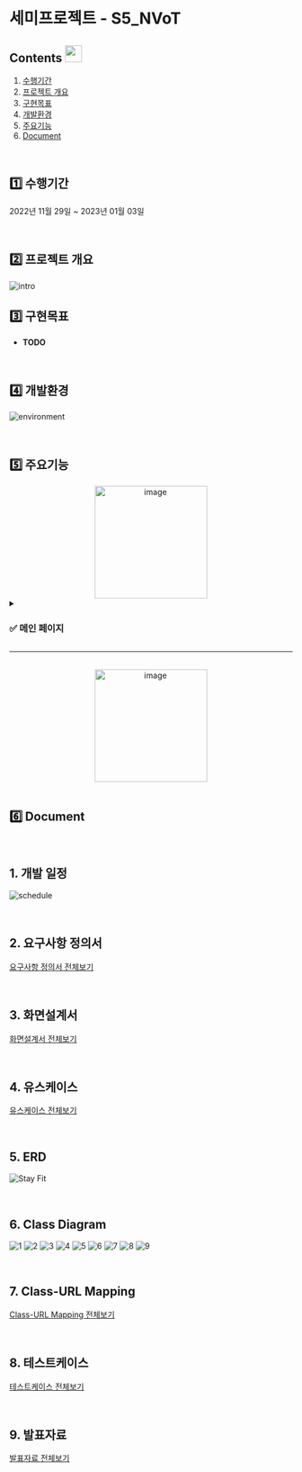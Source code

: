 # 세미프로젝트 - S5_NVoT

## Contents <img width="30" src="https://noticon-static.tammolo.com/dgggcrkxq/image/upload/v1567008133/noticon/mw0xnjgco64rfeviwqvy.png">

1. [수행기간](#1️⃣-수행기간)
2. [프로젝트 개요](#2️⃣-프로젝트-개요)
3. [구현목표](#3️⃣-구현목표)
4. [개발환경](#4️⃣-개발환경)
5. [주요기능](#5️⃣-주요기능)
6. [Document](#6️⃣-Document)

<br>

## 1️⃣ 수행기간

2022년 11월 29일 ~ 2023년 01월 03일

<br>

## 2️⃣ 프로젝트 개요

![intro](https://user-images.githubusercontent.com/107298972/227526411-05f66529-e392-4f10-9030-c15e7817ed3e.PNG)

## 3️⃣ 구현목표

- **TODO**

<br>

## 4️⃣ 개발환경

![environment](https://user-images.githubusercontent.com/107298972/227527011-874cb8c5-dfba-4529-afc9-8ee62a496053.PNG)

<br>

## 5️⃣ 주요기능

<div align="center">
<img width="200" alt="image" src="https://user-images.githubusercontent.com/107298972/227529734-535e500b-33e5-4080-bd43-bb8c5281510d.PNG">
</div>

<details>

<summary><h3>✅ 메인 페이지 </h3></summary>

<div markdown="1"> 

<div align="center">

<img alt="image" src="https://media.discordapp.net/attachments/692994434526085184/1002954522253074472/a0c55ca0bfe82413.png"> 
기능 타이틀(아래에 움짤) 
<img width="250" alt="image" src="https://media.discordapp.net/attachments/692994434526085184/1002954522253074472/a0c55ca0bfe82413.png">

</div>

<br>

<div align="center">

![1_조직도)조회,검색](https://user-images.githubusercontent.com/83773369/181914139-fe9856f3-6230-4ad8-902b-e4ab6c9ceb44.gif)

</div>

---

  (여기부터 ppt의 기능설명 첨부)
  
<div align="center">

<img width="100" alt="image" src="https://noticon-static.tammolo.com/dgggcrkxq/image/upload/v1577544307/noticon/a7cmr2ibsfyuwcydpvny.png">

</div>

<img width="1887" alt="image" src="https://user-images.githubusercontent.com/83773369/181916270-7f9031d4-43bc-42be-8a7f-7475868189a0.png">

- ppt 설명
- ppt 설명
- ppt 설명

</details>

---

<br>

<div align="center">
<img width="200" alt="image" src="https://user-images.githubusercontent.com/107298972/227529729-a21f7786-bc05-44b8-aa63-a40bf8924afc.PNG">
</div>


<br>

## 6️⃣ Document

<br>
  
##  1. 개발 일정
  
![schedule](https://user-images.githubusercontent.com/107298972/227391259-8b7f2e30-3e85-4826-8278-edfcf941d7a6.png)

<br>

## 2. 요구사항 정의서

[요구사항 정의서 전체보기](https://docs.google.com/spreadsheets/d/1KwPPIOvbtx6iLBYWeOTz1Xbgg2AxTLXkiR6dffgKtKI/edit?usp=sharing)

<br>

## 3. 화면설계서

[화면설계서 전체보기](https://docs.google.com/presentation/d/17mvEzwbY7duA4sOmJir4F-DPswTtmLWUBR7I65_9Y1o/edit?usp=sharing)

<br>

## 4. 유스케이스

[유스케이스 전체보기](https://docs.google.com/document/d/1KHI92ZlRB0Qsj9PC6fZNTQDWgSINegyaeiXYcmmjYq4/edit?usp=sharing)

<br>

## 5. ERD

![Stay Fit](https://user-images.githubusercontent.com/101506107/227589143-416c7eb6-5836-4017-afff-e3edd6992ea2.png)

<br>

## 6. Class Diagram

![1](https://user-images.githubusercontent.com/107298972/227389844-1b654d0a-bd29-44e7-9fe2-8455a2ae4439.PNG)
![2](https://user-images.githubusercontent.com/107298972/227389852-019c32c8-b1ad-4ff3-99d6-dcc26bd7e687.PNG)
![3](https://user-images.githubusercontent.com/107298972/227389861-c1f82d1d-fa50-456a-aa39-2323b7166de8.PNG)
![4](https://user-images.githubusercontent.com/107298972/227389870-78e53b56-4233-470f-905a-f392b20057fb.PNG)
![5](https://user-images.githubusercontent.com/107298972/227389889-474fbfc5-4adc-4393-bd5d-bca19d46634b.PNG)
![6](https://user-images.githubusercontent.com/107298972/227389893-bf749587-28a6-497c-bde4-92b21ed747d2.PNG)
![7](https://user-images.githubusercontent.com/107298972/227389894-ea7737ca-3e5b-403c-9026-d2e577b31b4f.PNG)
![8](https://user-images.githubusercontent.com/107298972/227389895-b42ed99b-1bfc-4496-a309-0742574cbd4d.PNG)
![9](https://user-images.githubusercontent.com/107298972/227389898-8253f498-fed9-41b2-9116-a3d9a71448b4.PNG)

<br>

## 7. Class-URL Mapping

[Class-URL Mapping 전체보기](https://docs.google.com/spreadsheets/d/1Y4mk1g244npNTQAbNHyhDn68mpwP-RezO1zHm3WwWRA/edit?usp=sharing)

<br>
  
## 8. 테스트케이스

[테스트케이스 전체보기](https://docs.google.com/spreadsheets/d/1CUfAPQjepuZhuJSZd0vG0lDfG3PLzNpk/edit?usp=sharing&ouid=109127275470141851694&rtpof=true&sd=true)

<br>

## 9. 발표자료

[발표자료 전체보기](https://docs.google.com/presentation/d/1wWlxxcaVD1r7EQgdhF3RZihA3Roposu8O_bcn0kgC7Y/edit?usp=sharing)

<br>
